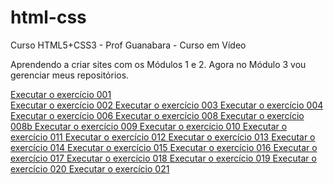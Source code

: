 # html-css
 Curso HTML5+CSS3 - Prof Guanabara -  Curso em Vídeo

Aprendendo a criar sites com os Módulos 1 e 2. Agora no Módulo 3 vou gerenciar meus repositórios.

<a href="https://albvieiraa.github.io/html-css/exercícios/ex001/index.html">Executar o exercício 001 </a><br>
<a href="https://albvieiraa.github.io/html-css/exercícios/ex002/index.html">Executar o exercício 002 </a>
<a href="https://albvieiraa.github.io/html-css/exercícios/ex003/index.html">Executar o exercício 003 </a>
<a href="https://albvieiraa.github.io/html-css/exercícios/ex004/index.html">Executar o exercício 004 </a>
<a href="https://albvieiraa.github.io/html-css/exercícios/ex006/index.html">Executar o exercício 006 </a>
<a href="https://albvieiraa.github.io/html-css/exercícios/ex008/index.html">Executar o exercício 008 </a>
<a href="https://albvieiraa.github.io/html-css/exercícios/ex008b/index.html">Executar o exercício 008b </a>
<a href="https://albvieiraa.github.io/html-css/exercícios/ex009/index.html">Executar o exercício 009 </a>
<a href="https://albvieiraa.github.io/html-css/exercícios/ex010/index.html">Executar o exercício 010 </a>
<a href="https://albvieiraa.github.io/html-css/exercícios/ex011/index.html">Executar o exercício 011 </a>
<a href="https://albvieiraa.github.io/html-css/exercícios/ex012/index.html">Executar o exercício 012 </a>
<a href="https://albvieiraa.github.io/html-css/exercícios/ex013/index.html">Executar o exercício 013 </a>
<a href="https://albvieiraa.github.io/html-css/exercícios/ex014/index.html">Executar o exercício 014 </a>
<a href="https://albvieiraa.github.io/html-css/exercícios/ex015/index.html">Executar o exercício 015 </a>
<a href="https://albvieiraa.github.io/html-css/exercícios/ex016/index.html">Executar o exercício 016 </a>
<a href="https://albvieiraa.github.io/html-css/exercícios/ex017/index.html">Executar o exercício 017 </a>
<a href="https://albvieiraa.github.io/html-css/exercícios/ex018/index.html">Executar o exercício 018 </a>
<a href="https://albvieiraa.github.io/html-css/exercícios/ex019/index.html">Executar o exercício 019 </a>
<a href="https://albvieiraa.github.io/html-css/exercícios/ex020/index.html">Executar o exercício 020 </a>
<a href="https://albvieiraa.github.io/html-css/exercícios/ex021/index.html">Executar o exercício 021 </a>
